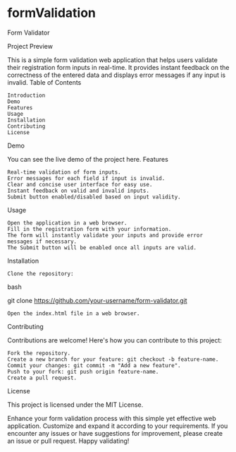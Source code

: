 # formValidation


Form Validator

Project Preview

This is a simple form validation web application that helps users validate their registration form inputs in real-time. It provides instant feedback on the correctness of the entered data and displays error messages if any input is invalid.
Table of Contents

    Introduction
    Demo
    Features
    Usage
    Installation
    Contributing
    License

Demo

You can see the live demo of the project here.
Features

    Real-time validation of form inputs.
    Error messages for each field if input is invalid.
    Clear and concise user interface for easy use.
    Instant feedback on valid and invalid inputs.
    Submit button enabled/disabled based on input validity.

Usage

    Open the application in a web browser.
    Fill in the registration form with your information.
    The form will instantly validate your inputs and provide error messages if necessary.
    The Submit button will be enabled once all inputs are valid.

Installation

    Clone the repository:

bash

git clone https://github.com/your-username/form-validator.git

    Open the index.html file in a web browser.

Contributing

Contributions are welcome! Here's how you can contribute to this project:

    Fork the repository.
    Create a new branch for your feature: git checkout -b feature-name.
    Commit your changes: git commit -m "Add a new feature".
    Push to your fork: git push origin feature-name.
    Create a pull request.

License

This project is licensed under the MIT License.

Enhance your form validation process with this simple yet effective web application. Customize and expand it according to your requirements. If you encounter any issues or have suggestions for improvement, please create an issue or pull request. Happy validating!
